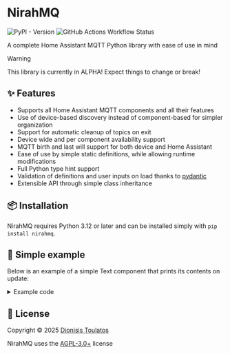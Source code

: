 # NirahMQ

![PyPI - Version](https://img.shields.io/pypi/v/nirahmq?label=PyPI)
![GitHub Actions Workflow Status](https://img.shields.io/github/actions/workflow/status/dionisis2014/nirahmq/ci.yaml?logo=github&label=CI)

A complete Home Assistant MQTT Python library with ease of use in mind

> [!WARNING]
> This library is currently in ALPHA! Expect things to change or break!

## ✨ Features

- Supports all Home Assistant MQTT components and all their features
- Use of device-based discovery instead of component-based for simpler organization
- Support for automatic cleanup of topics on exit
- Device wide and per component availability support
- MQTT birth and last will support for both device and Home Assistant
- Ease of use by simple static definitions, while allowing runtime modifications
- Full Python type hint support
- Validation of definitions and user inputs on load thanks to [pydantic](https://github.com/pydantic/pydantic)
- Extensible API through simple class inheritance

## 📦 Installation

NirahMQ requires Python 3.12 or later and can be installed simply with `pip install nirahmq`.

## 🚀 Simple example

Below is an example of a simple Text component that prints its contents on update:

<details>
<summary>Example code</summary>

```python
from nirahmq.components import Text
from nirahmq.device import Device, DeviceInfo, DiscoveryInfo, OriginInfo
from nirahmq.mqtt import MQTTClient


def callback(text: Text, payload: str) -> None:
    print(f"Got new text: `{payload}`")
    text.set_text(payload)


dinfo = DiscoveryInfo(
    device=DeviceInfo(
        name="NirahMQ Test Device",
        identifiers="NirahMQ-Test-Device"
    ),
    origin=OriginInfo(
        name="Python Program"
    ),
    components={
        'component1': Text(command_topic="~/cmd", state_topic="~/state", command_callback=callback)
    }
)

with (MQTTClient("homeassistant.lan", 1883, "user", r"password") as client,
      Device(client, dinfo, "node_id") as device):
    input("Press enter to continue...\n")
```
</details>

## 📝 License
Copyright © 2025 [Dionisis Toulatos](https://github.com/dionisis2014)

NirahMQ uses the [AGPL-3.0+](LICENSE) license
